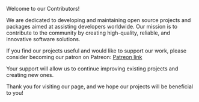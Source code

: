 Welcome to our Contributors!

We are dedicated to developing and maintaining open source projects and packages aimed at assisting developers worldwide. Our mission is to contribute to the community by creating high-quality, reliable, and innovative software solutions.

If you find our projects useful and would like to support our work, please consider becoming our patron on Patreon: [Patreon link](https://patreon.com/Contributors)

Your support will allow us to continue improving existing projects and creating new ones.

Thank you for visiting our page, and we hope our projects will be beneficial to you!
